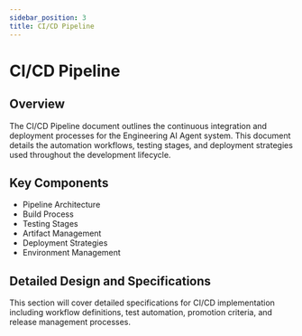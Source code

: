 ```yaml
---
sidebar_position: 3
title: CI/CD Pipeline
---
```


# CI/CD Pipeline

## Overview

The CI/CD Pipeline document outlines the continuous integration and deployment processes for the Engineering AI Agent system. This document details the automation workflows, testing stages, and deployment strategies used throughout the development lifecycle.

## Key Components

- Pipeline Architecture
- Build Process
- Testing Stages
- Artifact Management
- Deployment Strategies
- Environment Management

## Detailed Design and Specifications

This section will cover detailed specifications for CI/CD implementation including workflow definitions, test automation, promotion criteria, and release management processes.
